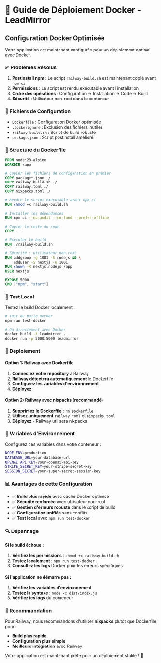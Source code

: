 # 🐳 Guide de Déploiement Docker - LeadMirror

## Configuration Docker Optimisée

Votre application est maintenant configurée pour un déploiement optimal avec Docker.

### ✅ Problèmes Résolus

1. **Postinstall npm** : Le script `railway-build.sh` est maintenant copié avant `npm ci`
2. **Permissions** : Le script est rendu exécutable avant l'installation
3. **Ordre des opérations** : Configuration → Installation → Code → Build
4. **Sécurité** : Utilisateur non-root dans le conteneur

### 📁 Fichiers de Configuration

- `Dockerfile` : Configuration Docker optimisée
- `.dockerignore` : Exclusion des fichiers inutiles
- `railway-build.sh` : Script de build robuste
- `package.json` : Script postinstall amélioré

### 🔧 Structure du Dockerfile

```dockerfile
FROM node:20-alpine
WORKDIR /app

# Copier les fichiers de configuration en premier
COPY package*.json ./
COPY railway-build.sh ./
COPY railway.toml ./
COPY nixpacks.toml ./

# Rendre le script exécutable avant npm ci
RUN chmod +x railway-build.sh

# Installer les dépendances
RUN npm ci --no-audit --no-fund --prefer-offline

# Copier le reste du code
COPY . .

# Exécuter le build
RUN ./railway-build.sh

# Sécurité : utilisateur non-root
RUN addgroup -g 1001 -S nodejs && \
    adduser -S nextjs -u 1001
RUN chown -R nextjs:nodejs /app
USER nextjs

EXPOSE 5000
CMD ["npm", "start"]
```

### 🧪 Test Local

Testez le build Docker localement :

```bash
# Test du build Docker
npm run test-docker

# Ou directement avec Docker
docker build -t leadmirror .
docker run -p 5000:5000 leadmirror
```

### 🚀 Déploiement

#### Option 1: Railway avec Dockerfile
1. **Connectez votre repository** à Railway
2. **Railway détectera automatiquement** le Dockerfile
3. **Configurez les variables d'environnement**
4. **Déployez**

#### Option 2: Railway avec nixpacks (recommandé)
1. **Supprimez le Dockerfile** : `rm Dockerfile`
2. **Utilisez uniquement** `railway.toml` et `nixpacks.toml`
3. **Déployez** - Railway utilisera nixpacks

### 🔧 Variables d'Environnement

Configurez ces variables dans votre conteneur :

```bash
NODE_ENV=production
DATABASE_URL=your-database-url
OPENAI_API_KEY=your-openai-api-key
STRIPE_SECRET_KEY=your-stripe-secret-key
SESSION_SECRET=your-super-secret-session-key
```

### 📊 Avantages de cette Configuration

- ✅ **Build plus rapide** avec cache Docker optimisé
- ✅ **Sécurité renforcée** avec utilisateur non-root
- ✅ **Gestion d'erreurs robuste** dans le script de build
- ✅ **Configuration unifiée** sans conflits
- ✅ **Test local** avec `npm run test-docker`

### 🔍 Dépannage

#### Si le build échoue :
1. **Vérifiez les permissions** : `chmod +x railway-build.sh`
2. **Testez localement** : `npm run test-docker`
3. **Consultez les logs** Docker pour les erreurs spécifiques

#### Si l'application ne démarre pas :
1. **Vérifiez les variables d'environnement**
2. **Testez la syntaxe** : `node -c dist/index.js`
3. **Vérifiez les logs** du conteneur

### 🎯 Recommandation

Pour Railway, nous recommandons d'utiliser **nixpacks** plutôt que Dockerfile pour :
- **Build plus rapide**
- **Configuration plus simple**
- **Meilleure intégration** avec Railway

Votre application est maintenant prête pour un déploiement stable ! 🚀 
